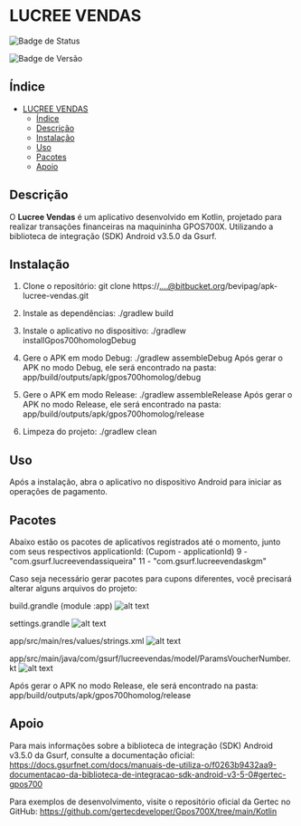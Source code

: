 # LUCREE VENDAS

![Badge de Status](https://img.shields.io/badge/status-em%20desenvolvimento-yellow)

![Badge de Versão](https://img.shields.io/badge/vers%C3%A3o-1.0.0-green)

## Índice

- [LUCREE VENDAS](#lucree-vendas)
  - [Índice](#índice)
  - [Descrição](#descrição)
  - [Instalação](#instalação)
  - [Uso](#uso)
  - [Pacotes](#pacotes)
  - [Apoio](#apoio)

## Descrição

O **Lucree Vendas** é um aplicativo desenvolvido em Kotlin, projetado para realizar transações financeiras na maquininha GPOS700X. Utilizando a biblioteca de integração (SDK) Android v3.5.0 da Gsurf.

## Instalação

1. Clone o repositório:
    git clone https://....@bitbucket.org/bevipag/apk-lucree-vendas.git

2. Instale as dependências:
    ./gradlew build

3. Instale o aplicativo no dispositivo:
    ./gradlew installGpos700homologDebug

4. Gere o APK em modo Debug:
   ./gradlew assembleDebug
   Após gerar o APK no modo Debug, ele será encontrado na pasta: app/build/outputs/apk/gpos700homolog/debug

5. Gere o APK em modo Release:
    ./gradlew assembleRelease
    Após gerar o APK no modo Release, ele será encontrado na pasta: app/build/outputs/apk/gpos700homolog/release

6. Limpeza do projeto:
   ./gradlew clean

## Uso

Após a instalação, abra o aplicativo no dispositivo Android para iniciar as operações de pagamento.

## Pacotes

Abaixo estão os pacotes de aplicativos registrados até o momento, junto com seus respectivos applicationId: (Cupom - applicationId)
9     - "com.gsurf.lucreevendassiqueira"
11    - "com.gsurf.lucreevendaskgm"

Caso seja necessário gerar pacotes para cupons diferentes, você precisará alterar alguns arquivos do projeto:

build.grandle (module :app)
![alt text](image.png)

settings.grandle
![alt text](image-1.png)

app/src/main/res/values/strings.xml
![alt text](image-2.png)

app/src/main/java/com/gsurf/lucreevendas/model/ParamsVoucherNumber.kt
![alt text](image-3.png)

Após gerar o APK no modo Release, ele será encontrado na pasta: app/build/outputs/apk/gpos700homolog/release

## Apoio

Para mais informações sobre a biblioteca de integração (SDK) Android v3.5.0 da Gsurf, consulte a documentação oficial:
https://docs.gsurfnet.com/docs/manuais-de-utiliza-o/f0263b9432aa9-documentacao-da-biblioteca-de-integracao-sdk-android-v3-5-0#gertec-gpos700

Para exemplos de desenvolvimento, visite o repositório oficial da Gertec no GitHub:
https://github.com/gertecdeveloper/Gpos700X/tree/main/Kotlin
